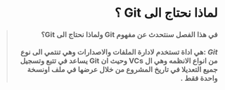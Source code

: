 # <div dir=rtl>  لماذا نحتاج الى Git ؟ </div> 
> ###  <div dir =rtl>في هذا الفصل سنتحدث عن مفهوم Git ولماذا نحتاج الى Git؟ </div> <br> <div dir=rtl> *Git* :هي اداة تستخدم لادارة الملفات والاصدارات وهي تنتمي الى نوع من انواع الانظمه وهي ال  VCs وحيث ان Git يساعد في تتبع وتسجيل جميع التعديلا في تاريخ المشروع من خلال عرضها في ملف اونسخة واحدة فقط .  </div>
